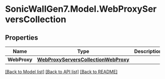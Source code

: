# SonicWallGen7.Model.WebProxyServersCollection

## Properties

Name | Type | Description | Notes
------------ | ------------- | ------------- | -------------
**WebProxy** | [**WebProxyServersCollectionWebProxy**](WebProxyServersCollectionWebProxy.md) |  | [optional] 

[[Back to Model list]](../README.md#documentation-for-models) [[Back to API list]](../README.md#documentation-for-api-endpoints) [[Back to README]](../README.md)

